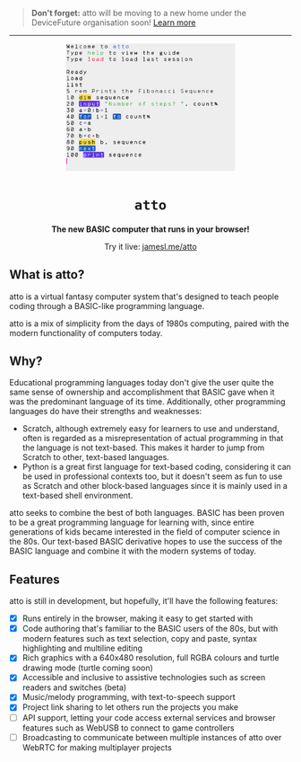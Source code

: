 > **Don't forget:** atto will be moving to a new home under the DeviceFuture organisation soon! [Learn more](https://github.com/James-Livesey/atto/issues/31)

---

<p align="center">
<img src="media/promo.png" alt="Screenshot of atto showing code to print the Fibonacci Sequence" width="60%">
</p>

<h1 align="center"><code>atto</code></h1>
<p align="center"><strong>The new BASIC computer that runs in your browser!</strong></p>
<p align="center">Try it live: <a href="https://jamesl.me/atto" target="_blank">jamesl.me/atto</a></p>

## What is atto?
atto is a virtual fantasy computer system that's designed to teach people coding through a BASIC-like programming language.

atto is a mix of simplicity from the days of 1980s computing, paired with the modern functionality of computers today.

## Why?
Educational programming languages today don't give the user quite the same sense of ownership and accomplishment that BASIC gave when it was the predominant language of its time. Additionally, other programming languages do have their strengths and weaknesses:

* Scratch, although extremely easy for learners to use and understand, often is regarded as a misrepresentation of actual programming in that the language is not text-based. This makes it harder to jump from Scratch to other, text-based languages.
* Python is a great first language for text-based coding, considering it can be used in professional contexts too, but it doesn't seem as fun to use as Scratch and other block-based languages since it is mainly used in a text-based shell environment.

atto seeks to combine the best of both languages. BASIC has been proven to be a great programming language for learning with, since entire generations of kids became interested in the field of computer science in the 80s. Our text-based BASIC derivative hopes to use the success of the BASIC language and combine it with the modern systems of today.

## Features
atto is still in development, but hopefully, it'll have the following features:

- [x] Runs entirely in the browser, making it easy to get started with
- [x] Code authoring that's familiar to the BASIC users of the 80s, but with modern features such as text selection, copy and paste, syntax highlighting and multiline editing
- [x] Rich graphics with a 640x480 resolution, full RGBA colours and turtle drawing mode (turtle coming soon)
- [x] Accessible and inclusive to assistive technologies such as screen readers and switches (beta)
- [x] Music/melody programming, with text-to-speech support
- [x] Project link sharing to let others run the projects you make
- [ ] API support, letting your code access external services and browser features such as WebUSB to connect to game controllers
- [ ] Broadcasting to communicate between multiple instances of atto over WebRTC for making multiplayer projects
